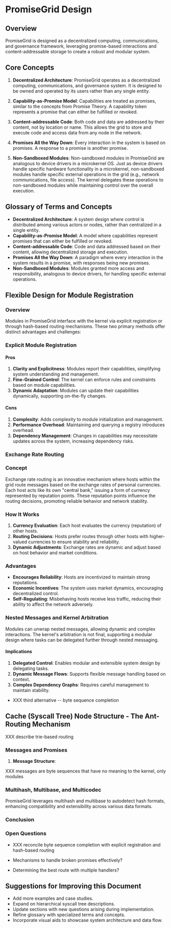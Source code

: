 # PromiseGrid Design

## Overview

PromiseGrid is designed as a decentralized computing, communications, and governance framework, leveraging promise-based interactions and content-addressable storage to create a robust and modular system.

## Core Concepts

1. **Decentralized Architecture**: PromiseGrid operates as a decentralized computing, communications, and governance system. It is designed to be owned and operated by its users rather than any single entity.

2. **Capability-as-Promise Model**: Capabilities are treated as promises, similar to the concepts from Promise Theory. A capability token represents a promise that can either be fulfilled or revoked.

3. **Content-addressable Code**: Both code and data are addressed by their content, not by location or name. This allows the grid to store and execute code and access data from any node in the network.

4. **Promises All the Way Down**: Every interaction in the system is based on promises. A response to a promise is another promise.

5. **Non-Sandboxed Modules**: Non-sandboxed modules in PromiseGrid are analogous to device drivers in a microkernel OS. Just as device drivers handle specific hardware functionality in a microkernel, non-sandboxed modules handle specific external operations in the grid (e.g., network communications, file access). The kernel delegates these operations to non-sandboxed modules while maintaining control over the overall execution.

## Glossary of Terms and Concepts

- **Decentralized Architecture**: A system design where control is distributed among various actors or nodes, rather than centralized in a single entity.
- **Capability-as-Promise Model**: A model where capabilities represent promises that can either be fulfilled or revoked.
- **Content-addressable Code**: Code and data addressed based on their content, allowing decentralized storage and execution.
- **Promises All the Way Down**: A paradigm where every interaction in the system results in a promise, with responses being new promises.
- **Non-Sandboxed Modules**: Modules granted more access and responsibility, analogous to device drivers, for handling specific external operations.

## Flexible Design for Module Registration

### Overview

Modules in PromiseGrid interface with the kernel via explicit registration or through hash-based routing mechanisms. These two primary methods offer distinct advantages and challenges:

### Explicit Module Registration

#### Pros
1. **Clarity and Explicitness**: Modules report their capabilities, simplifying system understanding and management.
2. **Fine-Grained Control**: The kernel can enforce rules and constraints based on module capabilities.
3. **Dynamic Adaptation**: Modules can update their capabilities dynamically, supporting on-the-fly changes.

#### Cons
1. **Complexity**: Adds complexity to module initialization and management.
2. **Performance Overhead**: Maintaining and querying a registry introduces overhead.
3. **Dependency Management**: Changes in capabilities may necessitate updates across the system, increasing dependency risks.

### Exchange Rate Routing

### Concept

Exchange rate routing is an innovative mechanism where hosts within the grid route messages based on the exchange rates of personal currencies. Each host acts like its own "central bank," issuing a form of currency represented by reputation points. These reputation points influence the routing decisions, promoting reliable behavior and network stability.

### How It Works

1. **Currency Evaluation**: Each host evaluates the currency (reputation) of other hosts.
2. **Routing Decisions**: Hosts prefer routes through other hosts with higher-valued currencies to ensure stability and reliability.
3. **Dynamic Adjustments**: Exchange rates are dynamic and adjust based on host behavior and market conditions.

### Advantages

- **Encourages Reliability**: Hosts are incentivized to maintain strong reputations.
- **Economic Incentives**: The system uses market dynamics, encouraging decentralized control.
- **Self-Regulating**: Misbehaving hosts receive less traffic, reducing their ability to affect the network adversely.

### Nested Messages and Kernel Arbitration

Modules can unwrap nested messages, allowing dynamic and complex interactions. The kernel's arbitration is not final, supporting a modular design where tasks can be delegated further through nested messaging.

#### Implications
1. **Delegated Control**: Enables modular and extensible system design by delegating tasks.
2. **Dynamic Message Flows**: Supports flexible message handling based on context.
3. **Complex Dependency Graphs**: Requires careful management to maintain stability.

- XXX third alternative -- byte sequence completion 


## Cache (Syscall Tree) Node Structure - The Ant-Routing Mechanism

XXX describe  trie-based routing

### Messages and Promises

1. **Message Structure**:

XXX messages are byte sequences that have no meaning to the kernel,
only modules


### Multihash, Multibase, and Multicodec

PromiseGrid leverages multihash and multibase to autodetect hash formats, enhancing compatibility and extensibility across various data formats.

### Conclusion


### Open Questions

- XXX reconcile byte sequence completion with explicit registration and hash-based routing

- Mechanisms to handle broken promises effectively?
- Determining the best route with multiple handlers?

## Suggestions for Improving this Document

- Add more examples and case studies.
- Expand on hierarchical syscall tree descriptions.
- Update sections with new questions arising during implementation.
- Refine glossary with specialized terms and concepts.
- Incorporate visual aids to showcase system architecture and data flow.
